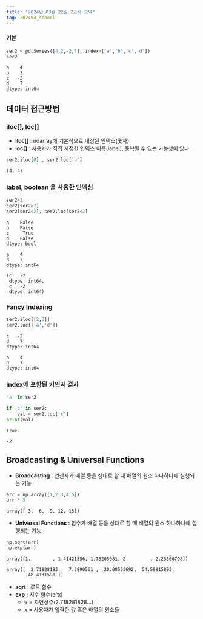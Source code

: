 ```yaml
---
title: "2024년 03월 22일 2교시 요약"
tag: 202403_school
---
```


#### 기본

```python
ser2 = pd.Series([4,2,-2,7], index=['a','b','c','d'])
ser2
```

```
a    4
b    2
c   -2
d    7
dtype: int64
```

## 데이터 접근방법

### iloc[], loc[]

- **iloc[]** : ndarray에 기본적으로 내장된 인덱스(숫자)
- **loc[]** : 사용자가 직접 지정한 인덱스 이름(label), 중복될 수 있는 가능성이 있다.

```python
ser2.iloc[0] , ser2.loc['a']
```

```
(4, 4)
```

### label, boolean 을 사용한 인덱싱

```python
ser2<2
ser2[ser2>2]
ser2[ser2<2], ser2.loc[ser2<2]
```

```
a    False
b    False
c     True
d    False
dtype: bool

a    4
d    7
dtype: int64

(c   -2
 dtype: int64,
 c   -2
 dtype: int64)
```

### Fancy Indexing

```python
ser2.iloc[[2,3]]
ser2.loc[['a','d']]
```

```
c   -2
d    7
dtype: int64

a    4
d    7
dtype: int64
```

### index에 포함된 키인지 검사

```python
'a' in ser2

if 'c' in ser2:
    val = ser2.loc['c']
print(val)
```

```
True

-2
```

## Broadcasting & Universal Functions

- **Broadcasting** : 연산자가 배열 등을 상대로 할 때 배열의 원소 하나하나에 실행되는 기능

```python
arr = np.array([1,2,3,4,5])
arr * 3
```

```
array([ 3,  6,  9, 12, 15])
```

- **Universal Functions** : 함수가 배열 등을 상대로 할 때 배열의 원소 하나하나에 실행되는 기능

```python
np.sqrt(arr)
np.exp(arr)
```

```
array([1.        , 1.41421356, 1.73205081, 2.        , 2.23606798])

array([  2.71828183,   7.3890561 ,  20.08553692,  54.59815003,
       148.4131591 ])
```

- **sqrt** : 루트 함수
- **exp** : 지수 함수(e^x)
  - e = 자연상수(2.718281828...)
  - x = 사용자가 입력한 값 혹은 배열의 원소들